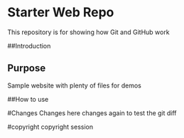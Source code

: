 # Starter Web Repo

This repository is for showing how Git and GitHub work

##Introduction

## Purpose

Sample website with plenty of files for demos

##How to use

#Changes
Changes here
changes again to test the git diff

#copyright
copyright session